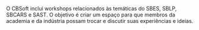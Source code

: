 O CBSoft inclui workshops relacionados às temáticas do SBES, SBLP, SBCARS e SAST. O objetivo é criar um espaço para que membros da academia e da indústria possam trocar e discutir suas experiências e ideias.